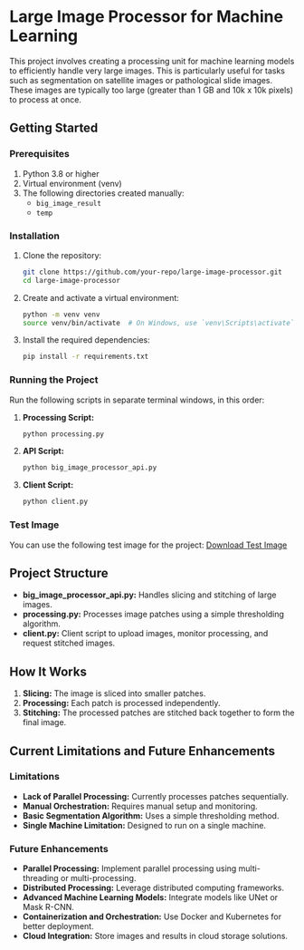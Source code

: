 # Large Image Processor for Machine Learning

This project involves creating a processing unit for machine learning models to efficiently handle very large images. This is particularly useful for tasks such as segmentation on satellite images or pathological slide images. These images are typically too large (greater than 1 GB and 10k x 10k pixels) to process at once.

## Getting Started

### Prerequisites

1. Python 3.8 or higher
2. Virtual environment (venv)
3. The following directories created manually:
   - `big_image_result`
   - `temp`

### Installation

1. Clone the repository:

    ```bash
    git clone https://github.com/your-repo/large-image-processor.git
    cd large-image-processor
    ```

2. Create and activate a virtual environment:

    ```bash
    python -m venv venv
    source venv/bin/activate  # On Windows, use `venv\Scripts\activate`
    ```

3. Install the required dependencies:

    ```bash
    pip install -r requirements.txt
    ```

### Running the Project

Run the following scripts in separate terminal windows, in this order:

1. **Processing Script:**

    ```bash
    python processing.py
    ```

2. **API Script:**

    ```bash
    python big_image_processor_api.py
    ```

3. **Client Script:**

    ```bash
    python client.py
    ```

### Test Image

You can use the following test image for the project:
[Download Test Image](https://www.pexels.com/search/big%20size/)

## Project Structure

- **big_image_processor_api.py:** Handles slicing and stitching of large images.
- **processing.py:** Processes image patches using a simple thresholding algorithm.
- **client.py:** Client script to upload images, monitor processing, and request stitched images.

## How It Works

1. **Slicing:** The image is sliced into smaller patches.
2. **Processing:** Each patch is processed independently.
3. **Stitching:** The processed patches are stitched back together to form the final image.

## Current Limitations and Future Enhancements

### Limitations

- **Lack of Parallel Processing:** Currently processes patches sequentially.
- **Manual Orchestration:** Requires manual setup and monitoring.
- **Basic Segmentation Algorithm:** Uses a simple thresholding method.
- **Single Machine Limitation:** Designed to run on a single machine.

### Future Enhancements

- **Parallel Processing:** Implement parallel processing using multi-threading or multi-processing.
- **Distributed Processing:** Leverage distributed computing frameworks.
- **Advanced Machine Learning Models:** Integrate models like UNet or Mask R-CNN.
- **Containerization and Orchestration:** Use Docker and Kubernetes for better deployment.
- **Cloud Integration:** Store images and results in cloud storage solutions.



